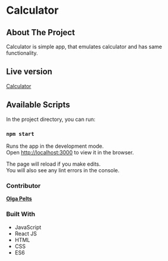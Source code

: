# Calculator

## About The Project
Calculator is simple app, that emulates calculator and has same functionality. 

## Live version
[Calculator](https://ancient-plains-28217.herokuapp.com/)

## Available Scripts

In the project directory, you can run:

### `npm start`

Runs the app in the development mode.<br />
Open [http://localhost:3000](http://localhost:3000) to view it in the browser.

The page will reload if you make edits.<br />
You will also see any lint errors in the console.


### Contributor

**[Olga Pelts](https://github.com/pelzolga123)**


### Built With
* JavaScript
* React JS
* HTML
* CSS
* ES6

